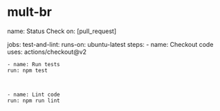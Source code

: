 # mult-br


name: Status Check
on: [pull_request]

 

jobs:
  test-and-lint:
    runs-on: ubuntu-latest
    steps:
    - name: Checkout code
    uses: actions/checkout@v2

 

    - name: Run tests
    run: npm test

 

    - name: Lint code
    run: npm run lint
